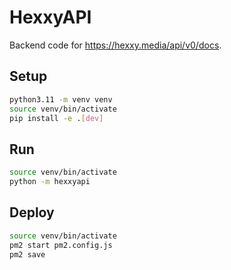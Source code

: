 # HexxyAPI
Backend code for https://hexxy.media/api/v0/docs.

## Setup

```sh
python3.11 -m venv venv
source venv/bin/activate
pip install -e .[dev]
```

## Run

```sh
source venv/bin/activate
python -m hexxyapi
```

## Deploy

```sh
source venv/bin/activate
pm2 start pm2.config.js
pm2 save
```
